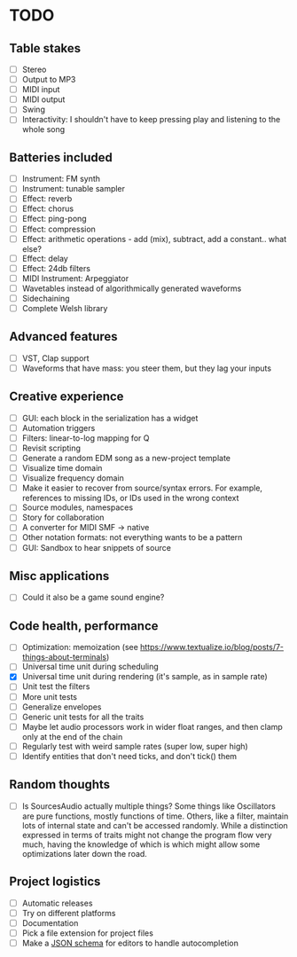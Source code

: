 # TODO

## Table stakes

- [ ] Stereo
- [ ] Output to MP3
- [ ] MIDI input
- [ ] MIDI output
- [ ] Swing
- [ ] Interactivity: I shouldn't have to keep pressing play and listening to the whole song

## Batteries included

- [ ] Instrument: FM synth
- [ ] Instrument: tunable sampler
- [ ] Effect: reverb
- [ ] Effect: chorus
- [ ] Effect: ping-pong
- [ ] Effect: compression
- [ ] Effect: arithmetic operations - add (mix), subtract, add a constant.. what else?
- [ ] Effect: delay
- [ ] Effect: 24db filters
- [ ] MIDI Instrument: Arpeggiator
- [ ] Wavetables instead of algorithmically generated waveforms
- [ ] Sidechaining
- [ ] Complete Welsh library

## Advanced features

- [ ] VST, Clap support
- [ ] Waveforms that have mass: you steer them, but they lag your inputs

## Creative experience

- [ ] GUI: each block in the serialization has a widget
- [ ] Automation triggers
- [ ] Filters: linear-to-log mapping for Q
- [ ] Revisit scripting
- [ ] Generate a random EDM song as a new-project template
- [ ] Visualize time domain
- [ ] Visualize frequency domain
- [ ] Make it easier to recover from source/syntax errors. For example, references to missing IDs, or IDs used in the wrong context
- [ ] Source modules, namespaces
- [ ] Story for collaboration
- [ ] A converter for MIDI SMF -> native
- [ ] Other notation formats: not everything wants to be a pattern
- [ ] GUI: Sandbox to hear snippets of source

## Misc applications

- [ ] Could it also be a game sound engine?

## Code health, performance

- [ ] Optimization: memoization (see https://www.textualize.io/blog/posts/7-things-about-terminals)
- [ ] Universal time unit during scheduling
- [x] Universal time unit during rendering (it's sample, as in sample rate)
- [ ] Unit test the filters
- [ ] More unit tests
- [ ] Generalize envelopes
- [ ] Generic unit tests for all the traits
- [ ] Maybe let audio processors work in wider float ranges, and then clamp only at the end of the chain
- [ ] Regularly test with weird sample rates (super low, super high)
- [ ] Identify entities that don't need ticks, and don't tick() them

## Random thoughts

- [ ] Is SourcesAudio actually multiple things? Some things like Oscillators are pure functions, mostly functions of time. Others, like a filter, maintain lots of internal state and can't be accessed randomly. While a distinction expressed in terms of traits might not change the program flow very much, having the knowledge of which is which might allow some optimizations later down the road.

## Project logistics

- [ ] Automatic releases
- [ ] Try on different platforms
- [ ] Documentation
- [ ] Pick a file extension for project files
- [ ] Make a [JSON schema](https://dev.to/brpaz/how-to-create-your-own-auto-completion-for-json-and-yaml-files-on-vs-code-with-the-help-of-json-schema-k1i) for editors to handle autocompletion
